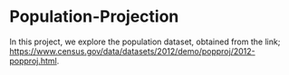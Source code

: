 # Population-Projection
In this project, we explore the population dataset, obtained from the link; https://www.census.gov/data/datasets/2012/demo/popproj/2012-popproj.html.
